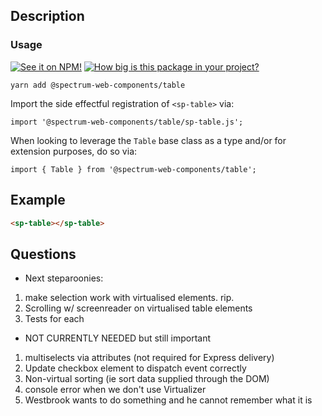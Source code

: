 ## Description

### Usage

[![See it on NPM!](https://img.shields.io/npm/v/@spectrum-web-components/table?style=for-the-badge)](https://www.npmjs.com/package/@spectrum-web-components/table)
[![How big is this package in your project?](https://img.shields.io/bundlephobia/minzip/@spectrum-web-components/table?style=for-the-badge)](https://bundlephobia.com/result?p=@spectrum-web-components/table)

```
yarn add @spectrum-web-components/table
```

Import the side effectful registration of `<sp-table>` via:

```
import '@spectrum-web-components/table/sp-table.js';
```

When looking to leverage the `Table` base class as a type and/or for extension purposes, do so via:

```
import { Table } from '@spectrum-web-components/table';
```

## Example

```html
<sp-table></sp-table>
```

## Questions

-   Next steparoonies:

1. make selection work with virtualised elements. rip.
2. Scrolling w/ screenreader on virtualised table elements
3. Tests for each

-   NOT CURRENTLY NEEDED but still important

1. multiselects via attributes (not required for Express delivery)
2. Update checkbox element to dispatch event correctly
3. Non-virtual sorting (ie sort data supplied through the DOM)
4. console error when we don't use Virtualizer
5. Westbrook wants to do something and he cannot remember what it is
